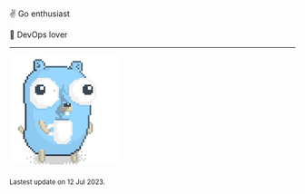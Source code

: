 :v: Go enthusiast

:muscle: DevOps lover

---

![Image alt text](/images/gopher_with_coffee.gif)


<sub>Lastest update on 12 Jul 2023.</sub>
